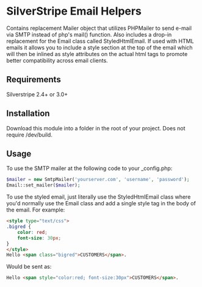 SilverStripe Email Helpers
==========================

Contains replacement Mailer object that utilizes PHPMailer to send e-mail via SMTP instead of php's mail() function.
Also includes a drop-in replacement for the Email class called StyledHtmlEmail. If used with HTML emails it allows
you to include a style section at the top of the email which will then be inlined as style attributes on the
actual html tags to promote better compatibility across email clients.

## Requirements
Silverstripe 2.4+ or 3.0+

## Installation
Download this module into a folder in the root of your project. Does not require /dev/build.

## Usage
To use the SMTP mailer at the following code to your _config.php:

```php
$mailer = new SmtpMailer('yourserver.com', 'username', 'password');
Email::set_mailer($mailer);
```

To use the styled email, just literally use the StyledHtmlEmail class where you'd normally use the Email class
and add a single style tag in the body of the email. For example:

```html
<style type="text/css">
.bigred {
	color: red;
	font-size: 30px;
}
</style>
Hello <span class="bigred">CUSTOMERS</span>.
```

Would be sent as:

```html
Hello <span style="color:red; font-size:30px">CUSTOMERS</span>.
```

